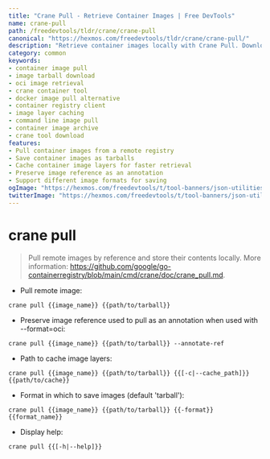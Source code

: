 ```yaml
---
title: "Crane Pull - Retrieve Container Images | Free DevTools"
name: crane-pull
path: /freedevtools/tldr/crane/crane-pull
canonical: "https://hexmos.com/freedevtools/tldr/crane/crane-pull/"
description: "Retrieve container images locally with Crane Pull. Download and store container images by reference. Free online tool, no registration required."
category: common
keywords:
- container image pull
- image tarball download
- oci image retrieval
- crane container tool
- docker image pull alternative
- container registry client
- image layer caching
- command line image pull
- container image archive
- crane tool download
features:
- Pull container images from a remote registry
- Save container images as tarballs
- Cache container image layers for faster retrieval
- Preserve image reference as an annotation
- Support different image formats for saving
ogImage: "https://hexmos.com/freedevtools/t/tool-banners/json-utilities-banner.png"
twitterImage: "https://hexmos.com/freedevtools/t/tool-banners/json-utilities-banner.png"
---
```


# crane pull

> Pull remote images by reference and store their contents locally.
> More information: <https://github.com/google/go-containerregistry/blob/main/cmd/crane/doc/crane_pull.md>.

- Pull remote image:

`crane pull {{image_name}} {{path/to/tarball}}`

- Preserve image reference used to pull as an annotation when used with --format=oci:

`crane pull {{image_name}} {{path/to/tarball}} --annotate-ref`

- Path to cache image layers:

`crane pull {{image_name}} {{path/to/tarball}} {{[-c|--cache_path]}} {{path/to/cache}}`

- Format in which to save images (default 'tarball'):

`crane pull {{image_name}} {{path/to/tarball}} {{-format}} {{format_name}}`

- Display help:

`crane pull {{[-h|--help]}}`

